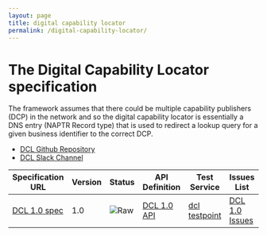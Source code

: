 ```yaml
---
layout: page
title: digital capability locator
permalink: /digital-capability-locator/
---
```


# The Digital Capability Locator specification

The framework assumes that there could be multiple capability publishers (DCP) in the network and so the digital capability locator is essentially a DNS entry (NAPTR Record type) that is used to redirect a lookup query for a given business identifier to the correct DCP.

* [DCL Github Repository](https://github.com/ausdigital/capability-locator)
* [DCL Slack Channel](https://ausdigital.slack.com/messages/spec-dcl/)

| Specification URL | Version | Status | API Definition | Test Service | Issues List |
| ----------------- | ------  | ------ | -------------- | ------------ | -------- |
| [DCL 1.0 spec](https://capability-locator.readthedocs.org) | 1.0 | ![Raw](http://rfc.unprotocols.org/spec:2/COSS/raw.svg)  | [DCL 1.0 API](https://swaggerhub.com/api/ausdigital/capability-locator/1.0) | [dcl testpoint](https://dcl.testpoint.io/)  | [DCL 1.0 Issues](https://github.com/ausdigital/capability-locator/issues)   |
